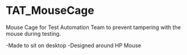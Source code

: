 # TAT_MouseCage

Mouse Cage for Test Automation Team to prevent tampering with the mouse during testing.  

-Made to sit on desktop
-Designed around HP Mouse 
